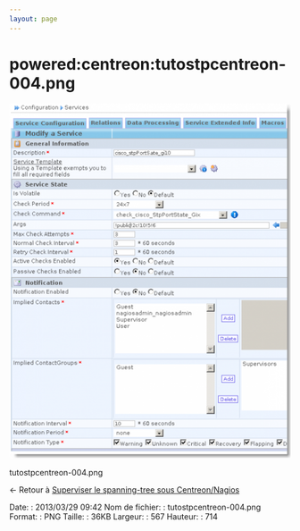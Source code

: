 ```yaml
---
layout: page
---
```


powered:centreon:tutostpcentreon-004.png
========================================

[![tutostpcentreon-004.png](../../../assets/media/powered/centreon/tutostpcentreon-004.png@cache=&w=555&h=700 "tutostpcentreon-004.png")](../../../assets/media/powered/centreon/tutostpcentreon-004.png@cache= "Afficher le fichier original")

tutostpcentreon-004.png

← Retour à [Superviser le spanning-tree sous
Centreon/Nagios](../../../centreon/superviser-spanning-tree.html "centreon:superviser-spanning-tree")

Date:
:   2013/03/29 09:42
Nom de fichier:
:   tutostpcentreon-004.png
Format:
:   PNG
Taille:
:   36KB
Largeur:
:   567
Hauteur:
:   714

